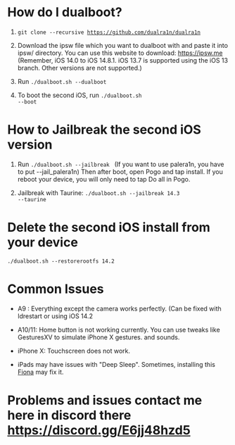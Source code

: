 # How do I dualboot?


1. <code>git clone --recursive https://github.com/dualra1n/dualra1n</code>

2. Download the ipsw file which you want to dualboot with and paste it into ipsw/ directory. You can use this website to download: https://ipsw.me (Remember, iOS 14.0 to iOS 14.8.1. iOS 13.7 is supported using the iOS 13 branch. Other versions are not supported.)


3. Run <code>./dualboot.sh --dualboot <version you want to dualboot with></code>

4. To boot the second iOS, run <code>./dualboot.sh --boot</code>


# How to Jailbreak the second iOS version  

1. Run <code>./dualboot.sh --jailbreak <version></code> (If you want to use palera1n, you have to put --jail_palera1n) Then after boot, open Pogo and tap install. If you reboot your device, you will only need to tap Do all in Pogo.

2. Jailbreak with Taurine: <code>./dualboot.sh --jailbreak 14.3 --taurine</code>

# Delete the second iOS install from your device
<code>./dualboot.sh --restorerootfs 14.2</code>


# Common Issues

- A9 : Everything except the camera works perfectly. (Can be fixed with ldrestart or using iOS 14.2


- A10/11: Home button is not working currently. You can use tweaks like GesturesXV to simulate iPhone X gestures. and sounds.


- iPhone X: Touchscreen does not work.

- iPads may have issues with "Deep Sleep". Sometimes, installing this [Fiona](https://www.ios-repo-updates.com/repository/julioverne-s-repo/package/com.julioverne.fiona/) may fix it.


# Problems and issues contact me here in discord there https://discord.gg/E6jj48hzd5

